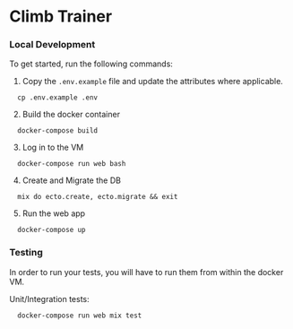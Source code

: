 # Climb Trainer

### Local Development

To get started, run the following commands:

1. Copy the `.env.example` file and update the attributes where applicable.
```
  cp .env.example .env
```
2. Build the docker container
```
  docker-compose build
```
3. Log in to the VM
```
  docker-compose run web bash
```
4. Create and Migrate the DB
```
  mix do ecto.create, ecto.migrate && exit
```
5. Run the web app
```
  docker-compose up
```

### Testing

In order to run your tests, you will have to run them from within the docker VM.

Unit/Integration tests:
```
  docker-compose run web mix test
```


